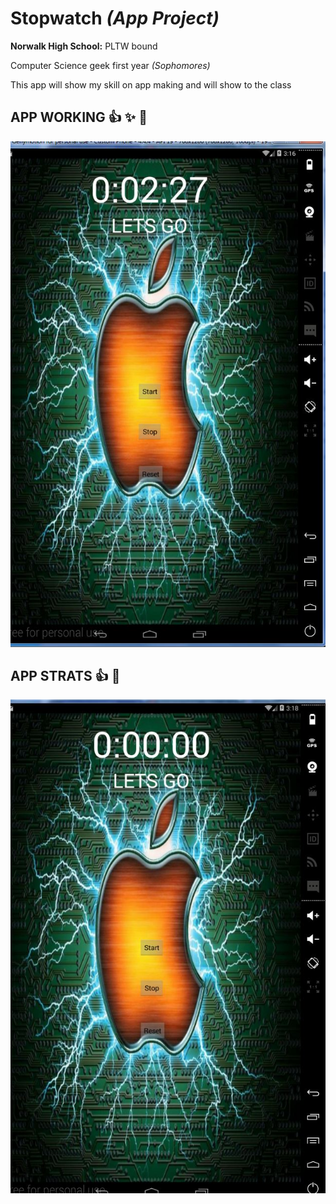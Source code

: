 # Stopwatch _(App Project)_
**Norwalk High School:** PLTW bound

Computer Science  geek  first year *(Sophomores)*

This app will show my skill on app making and will show to the class 







## APP WORKING :+1: :sparkles: :tada:
![Alt text](https://github.com/obama23/stopwatch/blob/master/screenshots/Capture.JPG)
## APP STRATS :+1: :metal:
![Alt text](https://github.com/obama23/stopwatch/blob/master/screenshots/another1.JPG)
